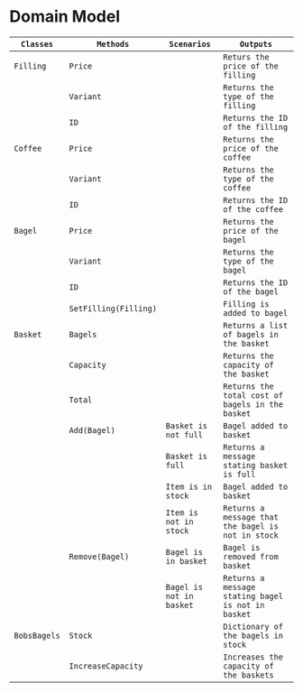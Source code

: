 # Domain Model

| `Classes`    | `Methods`            | `Scenarios`              | `Outputs`                                          |
|--------------|----------------------|--------------------------|----------------------------------------------------|
| `Filling`    | `Price`              |                          | `Returs the price of the filling`                  |
|              | `Variant`            |                          | `Returns the type of the filling`                  |
|              | `ID`                 |                          | `Returns the ID of the filling`                    |
| `Coffee`     | `Price`              |                          | `Returns the price of the coffee`                  |
|              | `Variant`            |                          | `Returns the type of the coffee`                   |
|              | `ID`                 |                          | `Returns the ID of the coffee`                     |
| `Bagel`      | `Price`              |                          | `Returns the price of the bagel`                   |
|              | `Variant`            |                          | `Returns the type of the bagel`                    |
|              | `ID`                 |                          | `Returns the ID of the bagel`                      |
|              | `SetFilling(Filling)`|                          | `Filling is added to bagel`                        |
| `Basket`     | `Bagels`             |                          | `Returns a list of bagels in the basket`           |
|              | `Capacity`           |                          | `Returns the capacity of the basket`               |
|              | `Total`              |                          | `Returns the total cost of bagels in the basket`   |
|              | `Add(Bagel)`         | `Basket is not full`     | `Bagel added to basket`                            |
|              |                      | `Basket is full`         | `Returns a message stating basket is full`         |
|              |                      | `Item is in stock`       | `Bagel added to basket`                            |
|              |                      | `Item is not in stock`   | `Returns a message that the bagel is not in stock` |
|              | `Remove(Bagel)`      | `Bagel is in basket`     | `Bagel is removed from basket`                     |
|              |                      | `Bagel is not in basket` | `Returns a message stating bagel is not in basket` |
| `BobsBagels` | `Stock`              |                          | `Dictionary of the bagels in stock`                |
|              | `IncreaseCapacity`   |                          | `Increases the capacity of the baskets`            |

